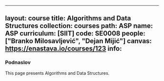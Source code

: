
---
layout: course
title: Algorithms and Data Structures
collection: courses
path: ASP
name: ASP
curriculum: [SIIT]
code: SE0008
people: ["Branko Milosavljević", "Dejan Mijić"]
canvas: https://enastava.io/courses/123
info:
---


### Podnaslov

This page presents Algorithms and Data Structures.
